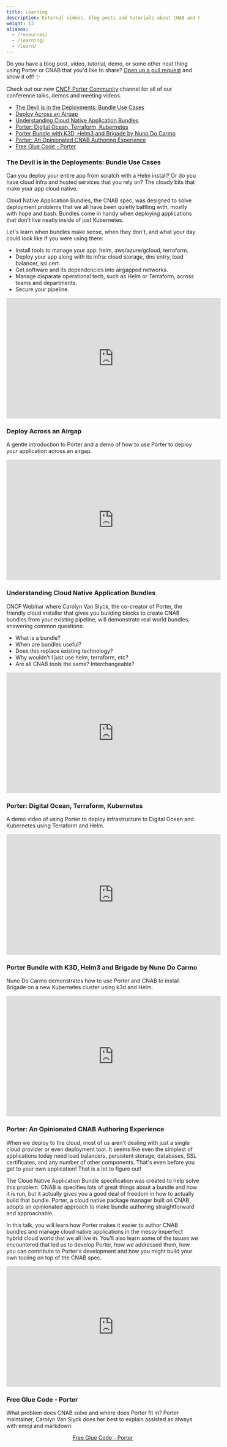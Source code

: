 ```yaml
---
title: Learning
description: External videos, blog posts and tutorials about CNAB and Porter
weight: 13
aliases:
  - /resources/
  - /learning/
  - /learn/
---
```


Do you have a blog post, video, tutorial, demo, or some other neat thing
using Porter or CNAB that you'd like to share? [Open up a pull request][pr]
and show it off! ✨

Check out our new [CNCF Porter Community] channel for all of our conference talks, demos and meeting videos.

- [The Devil is in the Deployments: Bundle Use Cases](#the-devil-is-in-the-deployments-bundle-use-cases)
- [Deploy Across an Airgap](#deploy-across-an-airgap)
- [Understanding Cloud Native Application Bundles](#understanding-cloud-native-application-bundles)
- [Porter: Digital Ocean, Terraform, Kubernetes](#porter-digital-ocean-terraform-kubernetes)
- [Porter Bundle with K3D, Helm3 and Brigade by Nuno Do Carmo](#porter-bundle-with-k3d-helm3-and-brigade-by-nuno-do-carmo)
- [Porter: An Opinionated CNAB Authoring Experience](#porter-an-opinionated-cnab-authoring-experience)
- [Free Glue Code - Porter](#free-glue-code---porter)

[pr]: /docs/contribute/guide/

### The Devil is in the Deployments: Bundle Use Cases

Can you deploy your entire app from scratch with a Helm install? Or do you
have cloud infra and hosted services that you rely on? The cloudy bits that make
your app cloud native.

Cloud Native Application Bundles, the CNAB spec, was designed to solve
deployment problems that we all have been quietly battling with, mostly with
hope and bash. Bundles come in handy when deploying applications that don't live
neatly inside of just Kubernetes.

Let's learn when bundles make sense, when they don't, and what your day could
look like if you were using them:

- Install tools to manage your app: helm, aws/azure/gcloud, terraform.
- Deploy your app along with its infra: cloud storage, dns entry, load balancer, ssl cert.
- Get software and its dependencies into airgapped networks.
- Manage disparate operational tech, such as Helm or Terraform, across
  teams and departments.
- Secure your pipeline.

<iframe width="560" height="315" src="https://www.youtube.com/embed/wNl8m3h9I4E" frameborder="0" allow="accelerometer; autoplay; clipboard-write; encrypted-media; gyroscope; picture-in-picture" allowfullscreen></iframe>

### Deploy Across an Airgap

A gentle introduction to Porter and a demo of how to use Porter to deploy your application across an airgap.

<iframe width="560" height="315" src="https://www.youtube.com/embed/IFWIBSzhgM4" frameborder="0" allow="accelerometer; autoplay; clipboard-write; encrypted-media; gyroscope; picture-in-picture" allowfullscreen></iframe>

### Understanding Cloud Native Application Bundles

CNCF Webinar where Carolyn Van Slyck, the co-creator of Porter, the friendly cloud installer that gives you building blocks to create CNAB bundles from your existing pipeline, will demonstrate real world bundles, answering common questions:

- What is a bundle?
- When are bundles useful?
- Does this replace existing technology?
- Why wouldn’t I just use helm, terraform, etc?
- Are all CNAB tools the same? Interchangeable?

<iframe width="560" height="315" src="https://www.youtube.com/embed/1FGMrv_xfqY" frameborder="0" allow="accelerometer; autoplay; encrypted-media; gyroscope; picture-in-picture" allowfullscreen></iframe>

### Porter: Digital Ocean, Terraform, Kubernetes

A demo video of using Porter to deploy infrastructure to Digital Ocean and Kubernetes using Terraform and Helm.

<iframe width="560" height="315" src="https://www.youtube.com/embed/ciA1YuGOIo4" frameborder="0" allow="accelerometer; autoplay; encrypted-media; gyroscope; picture-in-picture" allowfullscreen></iframe>

### Porter Bundle with K3D, Helm3 and Brigade by Nuno Do Carmo

Nuno Do Carmo demonstrates how to use Porter and CNAB to install Brigade on a new Kubernetes cluster using k3d and Helm.

<iframe width="560" height="315" src="https://www.youtube.com/embed/9egipQjUgD0" frameborder="0" allow="accelerometer; autoplay; encrypted-media; gyroscope; picture-in-picture" allowfullscreen></iframe>

### Porter: An Opinionated CNAB Authoring Experience

When we deploy to the cloud, most of us aren't dealing with just a single cloud
provider or even deployment tool. It seems like even the simplest of
applications today need load balancers, persistent storage, databases, SSL
certificates, and any number of other components. That's even before you get to
your own application! That is a lot to figure out!

The Cloud Native Application Bundle specification was created to help solve this
problem. CNAB is specifies lots of great things about a bundle and how it is
run, but it actually gives you a good deal of freedom in how to actually build
that bundle. Porter, a cloud native package manager built on CNAB, adopts an
opinionated approach to make bundle authoring straightforward and approachable.

In this talk, you will learn how Porter makes it easier to author CNAB bundles
and manage cloud native applications in the messy imperfect hybrid cloud world
that we all live in. You'll also learn some of the issues we encountered that
led us to develop Porter, how we addressed them, how you can contribute to
Porter's development and how you might build your own tooling on top of the CNAB
spec.

<iframe width="560" height="315" src="https://www.youtube.com/embed/__fim6RIW1s" frameborder="0" allow="accelerometer; autoplay; encrypted-media; gyroscope; picture-in-picture" allowfullscreen></iframe>

### Free Glue Code - Porter

What problem does CNAB solve and where does Porter fit in? Porter maintainer, Carolyn Van Slyck does her best to explain
assisted as always with emoji and markdown.

<p align=center><a href="https://carolynvanslyck.com/blog/2019/04/porter">Free Glue Code - Porter</a></p>

[CNCF Porter Community]: /videos
